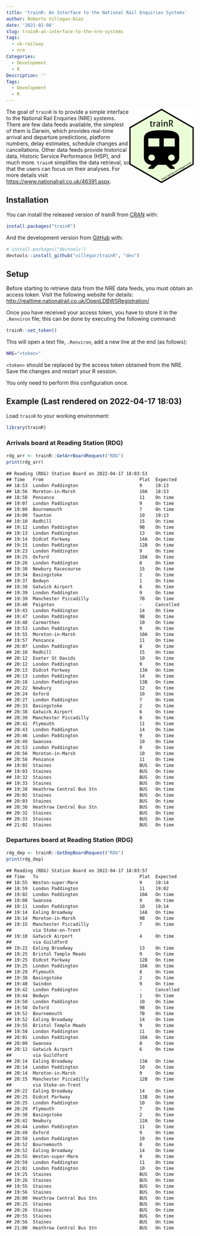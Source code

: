 ```yaml
---
title: 'trainR: An Interface to the National Rail Enquiries Systems'
author: Roberto Villegas-Diaz
date: '2021-02-08'
slug: trainR-an-interface-to-the-nre-systems
tags:
  - uk-railway
  - nre
Categories:
  - Development
  - R
Description: ''
Tags:
  - Development
  - R
---
```


<img src="https://raw.githubusercontent.com/villegar/trainR/main/inst/images/logo.png" alt="logo" align="right" height=200px/>

The goal of `trainR` is to provide a simple interface to the 
National Rail Enquiries (NRE) systems. There are few data feeds 
available, the simplest of them is Darwin, which provides real-time 
arrival and departure predictions, platform numbers, delay estimates, 
schedule changes and cancellations. Other data feeds provide historical 
data, Historic Service Performance (HSP), and much more. `trainR` 
simplifies the data retrieval, so that the users can focus on their 
analyses. For more details visit 
https://www.nationalrail.co.uk/46391.aspx.

## Installation

You can install the released version of trainR from [CRAN](https://CRAN.R-project.org) with:

``` r
install.packages("trainR")
```

And the development version from [GitHub](https://github.com/) with:

``` r
# install.packages("devtools")
devtools::install_github("villegar/trainR", "dev")
```

## Setup
Before starting to retrieve data from the NRE data feeds, you must obtain an access token. 
Visit the following website for details: http://realtime.nationalrail.co.uk/OpenLDBWSRegistration/

Once you have received your access token, you have to store it in the `.Renviron` file; this can be 
done by executing the following command:


```r
trainR::set_token()
```

This will open a text file, `.Renviron`, add a new line at the end (as follows):

```bash
NRE="<token>"
```

`<token>` should be replaced by the access token obtained from the NRE. Save the changes and restart 
your R session.

You only need to perform this configuration once.

## Example (Last rendered on 2022-04-17 18:03)

Load `trainR` to your working environment:

```r
library(trainR)
```

### Arrivals board at Reading Station (RDG)


```r
rdg_arr <- trainR::GetArrBoardRequest("RDG")
print(rdg_arr)
```

```
## Reading (RDG) Station Board on 2022-04-17 18:03:53
## Time   From                                    Plat  Expected
## 18:53  London Paddington                       9     19:13
## 18:56  Moreton-in-Marsh                        10A   18:53
## 18:58  Penzance                                11    On time
## 19:07  London Paddington                       9     On time
## 19:09  Bournemouth                             7     On time
## 19:09  Taunton                                 10    19:13
## 19:10  Redhill                                 15    On time
## 19:12  London Paddington                       9B    On time
## 19:13  London Paddington                       13    On time
## 19:14  Didcot Parkway                          14A   On time
## 19:15  London Paddington                       12B   On time
## 19:23  London Paddington                       9     On time
## 19:25  Oxford                                  10A   On time
## 19:26  London Paddington                       8     On time
## 19:30  Newbury Racecourse                      15    On time
## 19:34  Basingstoke                             2     On time
## 19:37  Bedwyn                                  1     On time
## 19:38  Gatwick Airport                         6     On time
## 19:39  London Paddington                       9     On time
## 19:39  Manchester Piccadilly                   7B    On time
## 19:40  Paignton                                -     Cancelled
## 19:43  London Paddington                       14    On time
## 19:47  London Paddington                       9B    On time
## 19:48  Carmarthen                              10    On time
## 19:53  London Paddington                       9     On time
## 19:55  Moreton-in-Marsh                        10A   On time
## 19:57  Penzance                                11    On time
## 20:07  London Paddington                       8     On time
## 20:10  Redhill                                 15    On time
## 20:12  Exeter St Davids                        10    On time
## 20:12  London Paddington                       9     On time
## 20:13  Didcot Parkway                          13A   On time
## 20:13  London Paddington                       14    On time
## 20:18  London Paddington                       13B   On time
## 20:22  Newbury                                 12    On time
## 20:24  Oxford                                  10    On time
## 20:27  London Paddington                       7     On time
## 20:33  Basingstoke                             2     On time
## 20:38  Gatwick Airport                         6     On time
## 20:39  Manchester Piccadilly                   8     On time
## 20:42  Plymouth                                11    On time
## 20:43  London Paddington                       14    On time
## 20:46  London Paddington                       9     On time
## 20:49  Swansea                                 10    On time
## 20:53  London Paddington                       9     On time
## 20:56  Moreton-in-Marsh                        10    On time
## 20:58  Penzance                                11    On time
## 19:02  Staines                                 BUS   On time
## 19:03  Staines                                 BUS   On time
## 19:32  Staines                                 BUS   On time
## 19:33  Staines                                 BUS   On time
## 19:38  Heathrow Central Bus Stn                BUS   On time
## 20:02  Staines                                 BUS   On time
## 20:03  Staines                                 BUS   On time
## 20:30  Heathrow Central Bus Stn                BUS   On time
## 20:32  Staines                                 BUS   On time
## 20:33  Staines                                 BUS   On time
## 21:02  Staines                                 BUS   On time
```

### Departures board at Reading Station (RDG)


```r
rdg_dep <- trainR::GetDepBoardRequest("RDG")
print(rdg_dep)
```

```
## Reading (RDG) Station Board on 2022-04-17 18:03:57
## Time   To                                      Plat  Expected
## 18:55  Weston-super-Mare                       9     19:14
## 18:59  London Paddington                       11    19:02
## 19:02  London Paddington                       10A   On time
## 19:08  Swansea                                 9     On time
## 19:11  London Paddington                       10    19:14
## 19:14  Ealing Broadway                         14A   On time
## 19:14  Moreton-in-Marsh                        9B    On time
## 19:15  Manchester Piccadilly                   7     On time
##        via Stoke-on-Trent                      
## 19:18  Gatwick Airport                         4     On time
##        via Guildford                           
## 19:22  Ealing Broadway                         13    On time
## 19:25  Bristol Temple Meads                    9     On time
## 19:25  Didcot Parkway                          12B   On time
## 19:25  London Paddington                       10A   On time
## 19:29  Plymouth                                8     On time
## 19:38  Basingstoke                             2     On time
## 19:40  Swindon                                 9     On time
## 19:42  London Paddington                       -     Cancelled
## 19:44  Bedwyn                                  1     On time
## 19:50  London Paddington                       10    On time
## 19:50  Oxford                                  9B    On time
## 19:52  Bournemouth                             7B    On time
## 19:52  Ealing Broadway                         14    On time
## 19:55  Bristol Temple Meads                    9     On time
## 19:58  London Paddington                       11    On time
## 20:01  London Paddington                       10A   On time
## 20:09  Swansea                                 8     On time
## 20:12  Gatwick Airport                         6     On time
##        via Guildford                           
## 20:14  Ealing Broadway                         13A   On time
## 20:14  London Paddington                       10    On time
## 20:14  Moreton-in-Marsh                        9     On time
## 20:15  Manchester Piccadilly                   12B   On time
##        via Stoke-on-Trent                      
## 20:22  Ealing Broadway                         14    On time
## 20:25  Didcot Parkway                          13B   On time
## 20:25  London Paddington                       10    On time
## 20:29  Plymouth                                7     On time
## 20:38  Basingstoke                             2     On time
## 20:42  Newbury                                 12A   On time
## 20:44  London Paddington                       11    On time
## 20:49  Oxford                                  9     On time
## 20:50  London Paddington                       10    On time
## 20:52  Bournemouth                             8     On time
## 20:52  Ealing Broadway                         14    On time
## 20:55  Weston-super-Mare                       9     On time
## 20:59  London Paddington                       11    On time
## 21:01  London Paddington                       10    On time
## 19:25  Staines                                 BUS   On time
## 19:26  Staines                                 BUS   On time
## 19:55  Staines                                 BUS   On time
## 19:56  Staines                                 BUS   On time
## 20:00  Heathrow Central Bus Stn                BUS   On time
## 20:25  Staines                                 BUS   On time
## 20:26  Staines                                 BUS   On time
## 20:55  Staines                                 BUS   On time
## 20:56  Staines                                 BUS   On time
## 21:00  Heathrow Central Bus Stn                BUS   On time
```
